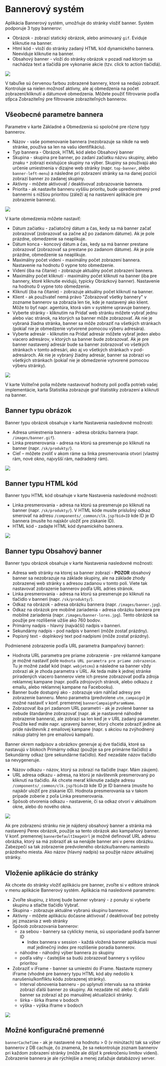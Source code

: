 # Bannerový systém

Aplikácia Bannerový systém, umožňuje do stránky vložiť banner. Systém podporuje 3 typy bannerov:

- Obrázok - zobrazí statický obrázok, alebo animovaný ```gif```. Eviduje kliknutie na banner.
- Html kód - vloží do stránky zadaný HTML kód dynamického bannera. Neeviduje kliknutie na banner.
- Obsahový banner - vloží do stránky obrázok v pozadí nad ktorým sa nachádza text a tlačidlá pre vykonanie akcie (tzv. click to action tlačidlá).

![](datatable.png)

V tabuľke sú červenou farbou zobrazené bannery, ktoré sa nedajú zobraziť. Kontroluje sa nielen možnosť aktívny, ale aj obmedzenia na počet zobrazení/kliknutí a dátumové obmedzenia. Môžete použiť filtrovanie podľa stĺpca Zobraziteľný pre filtrovanie zobraziteľných bannerov.

## Všeobecné parametre bannera

Parametre v karte Základné a Obmedzenia sú spoločné pre rôzne typy bannerov.

- Názov - vaše pomenovanie bannera (nezobrazuje sa nikde na web stránke, používa sa len na vašu identifikáciu).
- Typ bannera - Obrázok, HTML kód alebo Obsahový banner
- Skupina - skupina pre banner, po zadaní začiatku názvu skupiny, alebo znaku ```*``` zobrazí existujúce skupiny na výber. Skupiny sa používajú ako určenie umiestnenia v dizajne web stránky (napr. ```top-banner```, alebo ```banner-left-menu```) a následne pri zobrazení stránky sa na danej pozícii zobrazí banner zo zadanej skupiny.
- Aktívny - môžete aktivovať / deaktivovať zobrazovanie bannera.
- Priorita - ak nastavíte banneru vyššiu prioritu, bude uprednostnený pred bannermi s nižšou prioritou (záleží aj na nastavení aplikácie pre zobrazenie bannera).

![](editor.png)

V karte obmedzenia môžete nastaviť:

- Dátum začiatku - začiatočný dátum a čas, kedy sa má banner začať zobrazovať (zobrazovať sa začne až po zadanom dátume). Ak je pole prázdne, obmedzenie sa neaplikuje.
- Dátum konca - koncový  dátum a čas, kedy sa má banner prestane zobrazovať (zobrazovať sa prestane po zadanom dátume). Ak je pole prázdne, obmedzenie sa neaplikuje.
- Maximálny počet videní - maximálny počet zobrazení bannera. Nastavenie na hodnotu 0 vypne toto obmedzenie.
- Videní (iba na čítanie) - zobrazuje aktuálny počet zobrazení bannera.
- Maximálny počet kliknutí - maximálny počet kliknutí na banner (iba pre bannery, ktoré kliknutie evidujú, typicky Obrázkový banner). Nastavenie na hodnotu 0 vypne toto obmedzenie.
- Kliknutí (iba na čítanie) - zobrazuje aktuálny počet kliknutí na banner.
- Klient - ak používateľ nemá právo "Zobrazovať všetky bannery" v zozname bannerov sa zobrazia len tie, kde je nastavený ako klient. Môže to byť napr. agentúra, ktorá vám v systéme upravuje bannery.
- Vyberte stránky - kliknutím na Pridať web stránku môžete vybrať jednu alebo viac stránok, na ktorých sa banner môže zobrazovať. Ak nie je vybraná žiadna stránka, banner sa môže zobraziť na všetkých stránkach (pokiaľ nie je obmedzenie vytvorené pomocou výberu adresára).
- Vyberte adresár - kliknutím na Pridať adresár môžete vybrať jeden alebo viacero adresárov, v ktorých sa banner bude zobrazovať. Ak je pre banner nastavený adresár bude sa banner zobrazovať vo všetkých stránkach v tomto adresári, ako aj vo všetkých stránkach v pod-adresároch. Ak nie je vybraný žiadny adresár, banner sa zobrazí vo všetkých stránkach (pokiaľ nie je obmedzenie vytvorené pomocou výberu stránky).

![](editor-restrictions.png)

V karte Voliteľné polia môžete nastavovať hodnoty polí podľa potrieb vašej implementácie, karta Štatistika zobrazuje graf štatistiky zobrazení a kliknutí na banner.

## Banner typu obrázok

Banner typu obrázok obsahuje v karte Nastavenia nasledovné možnosti:

- Adresa umiestnenia bannera - adresa obrázku bannera (napr. ```/images/banner.gif```).
- Linka presmerovania - adresa na ktorú sa presmeruje po kliknutí na banner (napr. ```/sk/produkty/```).
- Cieľ – môžete zvoliť v akom ráme sa linka presmerovania otvorí (vlastný rám, nové okno, najvyšší rám, nadradený rám).

![](banner-image.png)

## Banner typu HTML kód

Banner typu HTML kód obsahuje v karte Nastavenia nasledovné možnosti:

- Linka presmerovania - adresa na ktorú sa presmeruje po kliknutí na banner (napr. ```/sk/produkty/```). V HTML kóde musíte príslušný odkaz smerovať na adresu ```/components/_common/clk.jsp?bid=ID``` kde ID je ID bannera (musíte ho najskôr uložiť pre získanie ID).
- HTML kód - zadajte HTML kód dynamického bannera.

![](banner-html.png)

## Banner typu Obsahový banner

Banner typu obrázok obsahuje v karte Nastavenia nasledovné možnosti:

- Adresa web stránky na ktorej sa banner zobrazí - **POZOR** obsahový banner sa nezobrazuje na základe skupiny, ale na základe zhody zobrazenej web stránky s adresou zadanou v tomto poli. Viete tak nastavovať zobrazenie bannerov podľa URL adries stránok.
- Linka presmerovania - adresa na ktorú sa presmeruje po kliknutí na tlačidlo v banneri (napr. ```/sk/produkty/```).
- Odkaz na obrázok - adresa obrázku bannera (napr. ```/images/banner.jpg```).
- Odkaz na obrázok pre mobilné zariadenia - adresa obrázku bannera pre mobilné zariadenia (napr. ```/images/banner-lores.jpg```). Tento obrázok sa použije pre rozlíšenie užšie ako 760 bodov.
- Primárny nadpis - hlavný (najväčší) nadpis v banneri.
- Sekundárny nadpis - pod nadpis v banneri (môže zostať prázdny).
- Popisný text - doplnkový text pod nadpismi (môže zostať prázdny).

Podmienené zobrazenie podľa URL parametra (kampaňový banner):

- Hodnota URL parametra pre priame zobrazenie - pre reklamné kampane je možné nastaviť pole ```Hodnota URL parametra pre priame zobrazenie```. Tu je možné zadať kód (napr. ```webjetcms```) a následne sa banner vždy zobrazí ak je zhoda parametra v URL. Ak teda máte k jednej stránke priradených viacero bannerov viete ich presne zobrazovať podľa zdroja reklamnej kampane (napr. podľa zdrojových stránok, alebo odkazu z emailu, alebo reklamnej kampane na Facebooku).
- Banner bude dostupný ako - zobrazuje vám náhľad adresy pre zobrazenie banneru. Meno parametra (predvolene ```utm_campaign```) je možné nastaviť v konf. premennej ```bannerCampaignParamName```.
- Zobrazovať iba pri zadanom URL parametri - ak je zvolené banner sa nebude štandardne zobrazovať (napr. ak je nastavené náhodné zobrazenie bannera), ale zobrazí sa len keď je v URL zadaný parameter. Použite keď máte napr. upravený banner, ktorý chcete zobraziť jedine ak príde návštevník z emailovej kampane (napr. s akciou na zvýhodnený nákup platný len pre emailovú kampaň).

Banner okrem nadpisov a obrázkov generuje aj dve tlačidlá, ktoré sa nastavujú v blokoch Primárny odkaz (použije sa pre primárne tlačidlo) a Sekundárny odkaz (pre sekundárne tlačidlo). Keď nezadáte názov tlačidlo sa nevygeneruje.

- Názov odkazu - názov, ktorý sa zobrazí na tlačidle (napr. Mám záujem).
- URL adresa odkazu - adresa, na ktorú je návštevník presmerovaný po kliknutí na tlačidlo. Ak chcete merať kliknutie zadajte adresu ```/components/_common/clk.jsp?bid=ID``` kde ID je ID bannera (musíte ho najskôr uložiť pre získanie ID). Hodnota presmerovania sa v takom prípade zoberie z poľa Linka presmerovania.
- Spôsob otvorenia odkazu - nastavenie, či sa odkaz otvorí v aktuálnom okne, alebo do nového okna.

![](banner-content.png)

Ak pre zobrazenú stránku nie je nájdený obsahový banner a stránka má nastavený Perex obrázok, použije sa tento obrázok ako kampaňový banner. V konf. premennej ```bannerDefaultImageUrl``` je možné definovať URL adresu obrázka, ktorý sa má zobraziť ak sa nenájde banner ani v perex obrázku. Zabezpečí sa tak zobrazenie predvoleného obrázku/banneru namiesto prázdneho miesta. Ako názov (hlavný nadpis) sa použije názov aktuálnej stránky.

## Vloženie aplikácie do stránky

Ak chcete do stránky vložiť aplikáciu pre banner, zvoľte si v editore stránok v menu aplikácie Bannerový systém. Aplikácia má nasledovné parametre:

- Zvoľte skupinu, z ktorej bude banner vybraný - z ponuky si vyberte skupinu a stlačte tlačidlo Vybrať.
- Skupina - zobrazuje aktuálne vybranú skupinu bannerov.
- Aktívny - môžete aplikáciu dočasne aktivovať / deaktivovať bez potreby jej zmazania z web stránky
- Spôsob zobrazovania bannerov:
    - za sebou - bannery sa cyklicky menia, sú usporiadané podľa banner ID
      - Index bannera v session - každá vložená banner aplikácia musí mať jedinečný index pre rozlíšenie poradia bannerov.
    - náhodne - náhodný výber bannera zo skupiny
    - podľa váhy - častejšie sa budú zobrazovať bannery s vyššou prioritou
- Zobraziť v iFrame - banner sa umiestni do iFrame. Nastavte rozmery iFrame (vhodné pre bannery typu HTML kód aby nedošlo k narušeniu/konfliktu kódu zobrazenej stránky).
  - Interval obnovenia banneru - po uplynutí intervalu sa na stránke zobrazí ďalší banner zo skupiny. Ak nezadáte nič alebo 0, ďalší banner sa zobrazí až po manuálnej aktualizácii stránky.
  - šírka - šírka iframe v bodoch
  - výška - výška iframe v bodoch

![](editor-dialog.png)

## Možné konfiguračné premenné

```bannerCacheTime``` - ak je nastavené na hodnotu > 0 (v minútach) tak sa výber bannerov z DB cachuje, čo znamená, že sa nekontroluje zoznam bannerov pri každom zobrazení stránky (môže ale dôjsť k prekročeniu limitov videní). Zobrazenie bannera je ale rýchlejšie a menej zaťažuje databázový server.